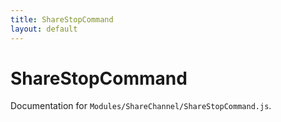 ```yaml
---
title: ShareStopCommand
layout: default
---
```


# ShareStopCommand

Documentation for `Modules/ShareChannel/ShareStopCommand.js`.
